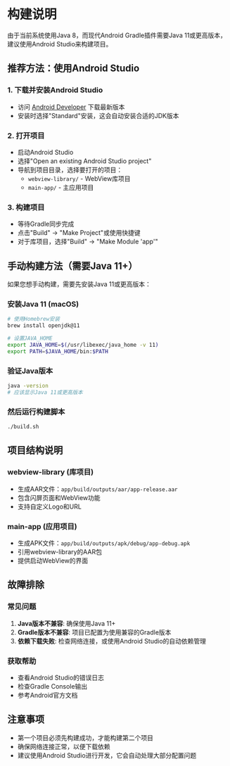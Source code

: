 # 构建说明

由于当前系统使用Java 8，而现代Android Gradle插件需要Java 11或更高版本，建议使用Android Studio来构建项目。

## 推荐方法：使用Android Studio

### 1. 下载并安装Android Studio
- 访问 [Android Developer](https://developer.android.com/studio) 下载最新版本
- 安装时选择"Standard"安装，这会自动安装合适的JDK版本

### 2. 打开项目
- 启动Android Studio
- 选择"Open an existing Android Studio project"
- 导航到项目目录，选择要打开的项目：
  - `webview-library/` - WebView库项目
  - `main-app/` - 主应用项目

### 3. 构建项目
- 等待Gradle同步完成
- 点击"Build" → "Make Project"或使用快捷键
- 对于库项目，选择"Build" → "Make Module 'app'"

## 手动构建方法（需要Java 11+）

如果您想手动构建，需要先安装Java 11或更高版本：

### 安装Java 11 (macOS)
```bash
# 使用Homebrew安装
brew install openjdk@11

# 设置JAVA_HOME
export JAVA_HOME=$(/usr/libexec/java_home -v 11)
export PATH=$JAVA_HOME/bin:$PATH
```

### 验证Java版本
```bash
java -version
# 应该显示Java 11或更高版本
```

### 然后运行构建脚本
```bash
./build.sh
```

## 项目结构说明

### webview-library (库项目)
- 生成AAR文件：`app/build/outputs/aar/app-release.aar`
- 包含闪屏页面和WebView功能
- 支持自定义Logo和URL

### main-app (应用项目)
- 生成APK文件：`app/build/outputs/apk/debug/app-debug.apk`
- 引用webview-library的AAR包
- 提供启动WebView的界面

## 故障排除

### 常见问题
1. **Java版本不兼容**: 确保使用Java 11+
2. **Gradle版本不兼容**: 项目已配置为使用兼容的Gradle版本
3. **依赖下载失败**: 检查网络连接，或使用Android Studio的自动依赖管理

### 获取帮助
- 查看Android Studio的错误日志
- 检查Gradle Console输出
- 参考Android官方文档

## 注意事项
- 第一个项目必须先构建成功，才能构建第二个项目
- 确保网络连接正常，以便下载依赖
- 建议使用Android Studio进行开发，它会自动处理大部分配置问题

